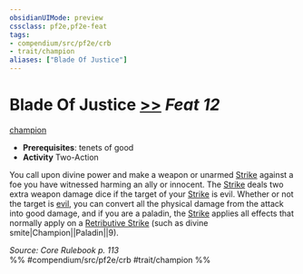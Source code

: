 ```yaml
---
obsidianUIMode: preview
cssclass: pf2e,pf2e-feat
tags:
- compendium/src/pf2e/crb
- trait/champion
aliases: ["Blade Of Justice"]
---
```

# Blade Of Justice  [>>](../../Rules/core-rulebook/chapter-9-playing-the-game.md#Actions "Two-Action") *Feat 12*  
[champion](../../Rules/traits/champion.md)  

- **Prerequisites**: tenets of good
- **Activity** Two-Action

You call upon divine power and make a weapon or unarmed [Strike](../../Rules/actions/strike.md) against a foe you have witnessed harming an ally or innocent. The [Strike](../../Rules/actions/strike.md) deals two extra weapon damage dice if the target of your [Strike](../../Rules/actions/strike.md) is evil. Whether or not the target is [evil](../../Rules/traits/evil.md), you can convert all the physical damage from the attack into good damage, and if you are a paladin, the [Strike](../../Rules/actions/strike.md) applies all effects that normally apply on a [Retributive Strike](../../Rules/actions/retributive-strike.md) (such as divine smite|Champion||Paladin||9).

*Source: Core Rulebook p. 113*  
%% #compendium/src/pf2e/crb #trait/champion %%